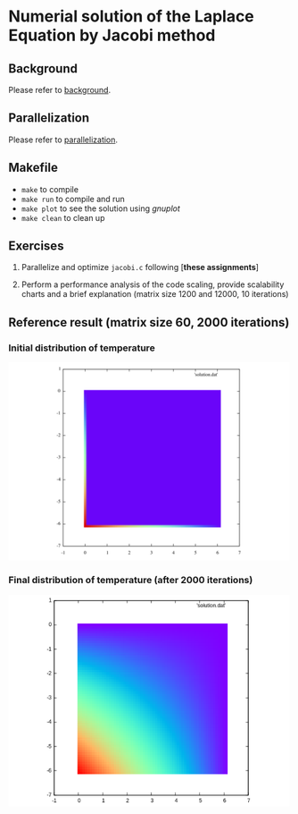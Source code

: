 # Numerial solution of the Laplace Equation by Jacobi method
## Background
Please refer to [background](./aux/background.md).

## Parallelization
Please refer to [parallelization](./aux/hints.md).

## Makefile
- `make` to compile
- `make run` to compile and run
- `make plot` to see the solution using *gnuplot*
- `make clean` to clean up


## Exercises
1. Parallelize and optimize `jacobi.c` following
   [**these assignments**]

2. Perform a performance analysis of the code scaling, provide
   scalability charts and a brief explanation (matrix size 1200 and
   12000, 10 iterations)


## Reference result (matrix size 60, 2000 iterations)
### Initial distribution of temperature

<img src="./aux/ref_Init.png" alt="Drawing" style="width: 800px;"/>

### Final distribution of temperature (after 2000 iterations)

<img src="./aux/ref2.png" alt="Drawing" style="width: 1000px;"/>
